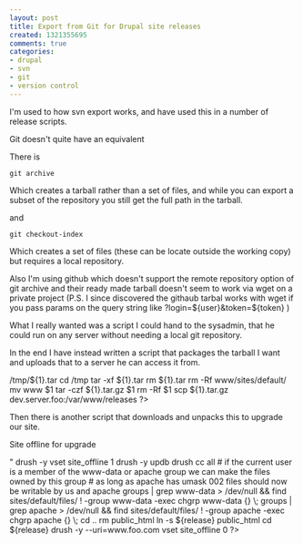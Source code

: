 ```yaml
---
layout: post
title: Export from Git for Drupal site releases
created: 1321355695
comments: true
categories:
- drupal
- svn
- git
- version control
---
```

I'm used to how svn export works, and have used this in a number of release scripts.

Git doesn't quite have an equivalent

There is 

<code>git archive</code>

Which creates a tarball rather than a set of files, and while you can export a subset of the repository you still get the full path in the tarball.


and 

<code>git checkout-index</code>

Which creates a set of files (these can be locate outside the working copy) but requires a local repository.

Also I'm using github which doesn't support the remote repository option of git archive and their ready made tarball doesn't seem to work via wget on a private project (P.S. I since discovered the githaub tarbal works with wget if you pass params on the query string like ?login=${user}&token=${token} )

What I really wanted was a script I could hand to the sysadmin, that he could run on any server without needing a local git repository. 

In the end I have instead written a script that packages the tarball I want and uploads that to a server he can access it from.

<?php

#!/bin/bash -ex

# pass a valid release tag as a parameter to this script to create an release tarball and upload to skunkworks

# this works on the local git repo - which must be up to date!
 
git archive   $1 www > /tmp/${1}.tar
cd /tmp
tar -xf ${1}.tar
rm ${1}.tar
rm -Rf www/sites/default/
mv www $1
tar -czf ${1}.tar.gz $1 
rm -Rf $1

scp ${1}.tar.gz dev.server.foo:/var/www/releases

?>

 Then there is another script that downloads and unpacks this to upgrade our site.


<?php
#!/bin/bash -ex

# parameter is release tag

# tag has been released and uploaded to skunkworks

# live site is backed up

# live site docroot is /var/www/public_html

# each release is at /var/www/$release

# symlink points /var/www/public_html to current release

# sites/default is common to every release - stored as /var/www/sites-default
# symlink added to each release to point to this

export COLUMNS=80

release=$1


cd /var/www/

wget http://dev.server.foo/releases/${release}.tar.gz

tar -xzf ${release}.tar.gz

cd ${release}

ln -s /var/www/sites-default sites/default


drush -y vset site_offline_message "<p>Site offline for upgrade</p>" 
drush -y vset site_offline 1 

drush -y updb

drush cc all

# if the current user is a member of the www-data or apache group we can make the files owned by this group
# as long as apache has umask 002 files should now be writable by us and apache
groups | grep www-data > /dev/null && find sites/default/files/ ! -group www-data -exec chgrp www-data {} \;
groups | grep apache > /dev/null && find sites/default/files/ ! -group apache -exec chgrp apache {} \;


cd ..

rm public_html

ln -s ${release} public_html

cd ${release}

drush -y --uri=www.foo.com vset site_offline 0


?>
